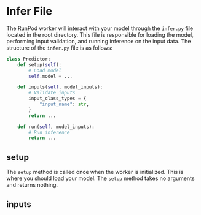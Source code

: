 # Infer File

The RunPod worker will interact with your model through the `infer.py` file located in the root directory. This file is responsible for loading the model, performing input validation, and running inference on the input data. The structure of the `infer.py` file is as follows:

```python
class Predictor:
    def setup(self):
        # Load model
        self.model = ...

    def inputs(self, model_inputs):
        # Validate inputs
        input_class_types = {
            "input_name": str,
        }
        return ...

    def run(self, model_inputs):
        # Run inference
        return ...
```

## setup

The `setup` method is called once when the worker is initialized. This is where you should load your model. The `setup` method takes no arguments and returns nothing.

## inputs
